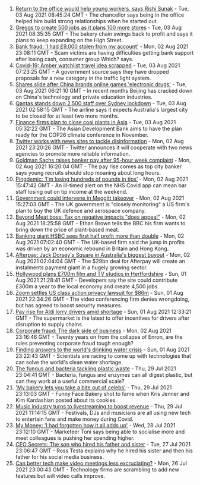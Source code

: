 1. [Return to the office would help young workers, says Rishi Sunak](https://www.bbc.co.uk/news/business-58068998) - Tue, 03 Aug 2021 08:45:24 GMT - The chancellor says being in the office helped him build strong relationships when he started out.
2. [Greggs to create 500 jobs as it plans 100 more stores](https://www.bbc.co.uk/news/business-58068988) - Tue, 03 Aug 2021 08:35:35 GMT - The bakery chain swings back to profit and says it plans to keep expanding on the High Street.
3. [Bank fraud: ‘I had £9,000 stolen from my account’](https://www.bbc.co.uk/news/business-58061993) - Mon, 02 Aug 2021 23:08:11 GMT - Scam victims are having difficulties getting bank support after losing cash, consumer group Which? says.
4. [Covid-19: Amber watchlist travel idea scrapped](https://www.bbc.co.uk/news/uk-58064470) - Tue, 03 Aug 2021 07:23:25 GMT - A government source says they have dropped proposals for a new category in the traffic light system.
5. [Shares slide after China brands online games 'electronic drugs'](https://www.bbc.co.uk/news/business-58066659) - Tue, 03 Aug 2021 06:21:10 GMT - In recent months Beijing has cracked down on China's technology and private education industries.
6. [Qantas stands down 2,500 staff over Sydney lockdown](https://www.bbc.co.uk/news/world-australia-58066390) - Tue, 03 Aug 2021 02:58:15 GMT - The airline says it expects Australia's largest city to be closed for at least two more months.
7. [Finance firms plan to close coal plants in Asia](https://www.bbc.co.uk/news/business-58066660) - Tue, 03 Aug 2021 05:32:22 GMT - The Asian Development Bank aims to have the plan ready for the COP26 climate conference in November.
8. [Twitter works with news sites to tackle disinformation](https://www.bbc.co.uk/news/business-58065463) - Mon, 02 Aug 2021 23:20:26 GMT - Twitter announces it will cooperate with two news agencies to promote more reliable information.
9. [Goldman Sachs raises banker pay after 95-hour week complaint](https://www.bbc.co.uk/news/business-58054983) - Mon, 02 Aug 2021 16:20:04 GMT - The pay rise comes as top city banker says young recruits should stop moaning about long hours.
10. [Pingdemic: ‘I'm losing hundreds of pounds in tips’](https://www.bbc.co.uk/news/business-57997447) - Mon, 02 Aug 2021 15:47:42 GMT - An ill-timed alert on the NHS Covid app can mean bar staff losing out on tip income at the weekend.
11. [Government could intervene in Meggitt takeover](https://www.bbc.co.uk/news/business-58054184) - Mon, 02 Aug 2021 15:27:03 GMT - The UK government is "closely monitoring" a US firm's plan to buy the UK defence and aerospace company.
12. [Beyond Meat boss: Tax on negative impacts "does appeal"](https://www.bbc.co.uk/news/business-58032552) - Mon, 02 Aug 2021 18:25:58 GMT - Ethan Brown tells the BBC his firm wants to bring down the price of plant-based meat.
13. [Banking giant HSBC sees first half profit more than double](https://www.bbc.co.uk/news/business-58051818) - Mon, 02 Aug 2021 07:02:40 GMT - The UK-based firm said the jump in profits was driven by an economic rebound in Britain and Hong Kong.
14. [Afterpay: Jack Dorsey's Square in Australia's biggest buyout](https://www.bbc.co.uk/news/business-58051815) - Mon, 02 Aug 2021 02:04:04 GMT - The $29bn deal for Afterpay will create an instalments payment giant in a hugely growing sector.
15. [Hollywood plans £700m film and TV studios in Hertfordshire](https://www.bbc.co.uk/news/uk-england-beds-bucks-herts-58029042) - Sun, 01 Aug 2021 21:28:41 GMT - Developers say the site could contribute £300m a year to the local economy and create 4,500 jobs.
16. [Zoom settles US class action privacy lawsuit for $86m](https://www.bbc.co.uk/news/business-58050391) - Sun, 01 Aug 2021 22:34:26 GMT - The video conferencing firm denies wrongdoing, but has agreed to boost security measures.
17. [Pay rise for Aldi lorry drivers amid shortage](https://www.bbc.co.uk/news/business-58047483) - Sun, 01 Aug 2021 12:33:21 GMT - The supermarket is the latest to offer incentives for drivers after disruption to supply chains.
18. [Corporate fraud: The dark side of business](https://www.bbc.co.uk/news/business-58026162) - Mon, 02 Aug 2021 23:16:46 GMT - Twenty years on from the collapse of Enron, are the rules preventing corporate fraud tough enough?
19. [Finding answers to the world's drinking water crisis](https://www.bbc.co.uk/news/business-57847654) - Sun, 01 Aug 2021 23:22:43 GMT - Scientists are racing to come up with technologies that can solve the world's clean water shortage.
20. [The fungus and bacteria tackling plastic waste](https://www.bbc.co.uk/news/business-57733178) - Thu, 29 Jul 2021 23:04:41 GMT - Bacteria, fungus and enzymes can all digest plastic, but can they work at a useful commercial scale?
21. ['My bakery lets you take a bite out of celebs'](https://www.bbc.co.uk/news/business-57865991) - Thu, 29 Jul 2021 23:13:03 GMT - Funny Face Bakery shot to fame when Kris Jenner and Kim Kardashian posted about its cookies.
22. [Music industry turns to livestreaming to boost revenue](https://www.bbc.co.uk/news/business-57817809) - Thu, 29 Jul 2021 11:14:15 GMT - Festivals, DJs and musicians are all using new tech to entertain fans and make money during Covid.
23. [My Money: 'I had forgotten how it all adds up'](https://www.bbc.co.uk/news/business-57888910) - Wed, 28 Jul 2021 23:12:10 GMT - Marketeer Toni says being able to socialise more and meet colleagues is pushing her spending higher.
24. [CEO Secrets: The son who hired his father and sister](https://www.bbc.co.uk/news/business-57968798) - Tue, 27 Jul 2021 23:06:47 GMT - Ross Testa explains why he hired his sister and then his father for his social media business.
25. [Can better tech make video meetings less excruciating?](https://www.bbc.co.uk/news/business-57720504) - Mon, 26 Jul 2021 23:00:43 GMT - Technology firms are scrambling to add new features but will video calls improve.

